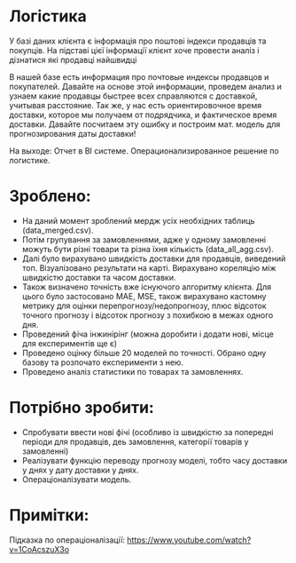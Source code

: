 # Логістика
У базі даних клієнта є інформація про поштові індекси продавців та покупців. На підставі цієї інформації клієнт хоче провести аналіз і дізнатися які продавці найшвидці 

В нашей базе есть информация про почтовые индексы продавцов и покупателей. Давайте на основе этой информации, проведем анализ и узнаем какие продавцы быстрее всех справляются с доставкой, учитывая расстояние. Так же, у нас есть ориентировочное время доставки, которое мы получаем от подрядчика, и фактическое время доставки. Давайте посчитаем эту ошибку и построим мат. модель для прогнозирования даты доставки! 

На выходе: Отчет в BI системе. Операционализированное решение по логистике. 

# Зроблено:  
- На даний момент зроблений мердж усіх необхідних таблиць (data_merged.csv). 
- Потім групування за замовленнями, адже у одному замовленні можуть бути різні товари та різна їхня кількість (data_all_agg.csv).
- Далі було вирахувано швидкість доставки для продавців, виведений топ. Візуалізовано результати на карті. Вирахувано кореляцію між швидкістю доставки та часом доставки. 
- Також визначено точність вже існуючого алгоритму клієнта. Для цього було застосовано MAE, MSE, також вирахувано кастомну метрику для оцінки перепрогнозу/недопрогнозу, плюс відсоток точного прогнозу і відсоток прогнозу з похибкою в межах одного дня.
- Проведений фіча інжинірінг (можна доробити і додати нові, місце для експериментів ще є)
- Проведено оцінку більше 20 моделей по точності. Обрано одну базову та розпочато експерименти з нею.
- Проведено аналіз статистики по товарах та замовленнях.

# Потрібно зробити:   
- Спробувати ввести нові фічі (особливо із швидкістю за попередні періоди для продавців, деь замовлення, категорії товарів у замовленні)
- Реалізувати функцію переводу прогнозу моделі, тобто часу доставки у днях у дату доставки у днях. 
- Операціоналізувати модель.

# Примітки:   
Підказка по операціоналізації: https://www.youtube.com/watch?v=1CoAcszuX3o
